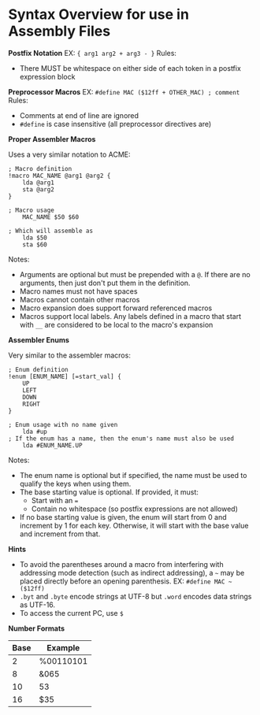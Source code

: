 # Syntax Overview for use in Assembly Files

**Postfix Notation**
EX: `{ arg1 arg2 + arg3 - }`
Rules:

* There MUST be whitespace on either side of each token in a postfix expression block

**Preprocessor Macros**
EX: `#define MAC ($12ff + OTHER_MAC) ; comment`
Rules:

* Comments at end of line are ignored
* `#define` is case insensitive (all preprocessor directives are)

**Proper Assembler Macros**

Uses a very similar notation to ACME:
```
; Macro definition
!macro MAC_NAME @arg1 @arg2 {
    lda @arg1
    sta @arg2
}

; Macro usage
    MAC_NAME $50 $60

; Which will assemble as
    lda $50
    sta $60
```

Notes:
* Arguments are optional but must be prepended with a `@`. If there are no arguments, then just don't put them in the definition.
* Macro names must not have spaces
* Macros cannot contain other macros
* Macro expansion does support forward referenced macros
* Macros support local labels. Any labels defined in a macro that start with `__` are considered to be local to the macro's expansion

**Assembler Enums**

Very similar to the assembler macros:
```
; Enum definition
!enum [ENUM_NAME] [=start_val] {
    UP
    LEFT
    DOWN
    RIGHT
}

; Enum usage with no name given
    lda #up
; If the enum has a name, then the enum's name must also be used
    lda #ENUM_NAME.UP
```

Notes:
* The enum name is optional but if specified, the name must be used to qualify the keys when using them.
* The base starting value is optional. If provided, it must:
  * Start with an `=`
  * Contain no whitespace (so postfix expressions are not allowed)
* If no base starting value is given, the enum will start from 0 and increment by 1 for each key. Otherwise, it will start with the base value and increment from that.

**Hints**

* To avoid the parentheses around a macro from interfering with addressing mode detection (such as indirect addressing), a `~` may be placed directly before an opening parenthesis. EX: `#define MAC ~($12ff)`
* `.byt` and `.byte` encode strings at UTF-8 but `.word` encodes data strings as UTF-16.
* To access the current PC, use `$`

**Number Formats**

| Base | Example   |
| ---- | --------- |
| 2    | %00110101 |
| 8    | &065      |
| 10   | 53        |
| 16   | $35       |

